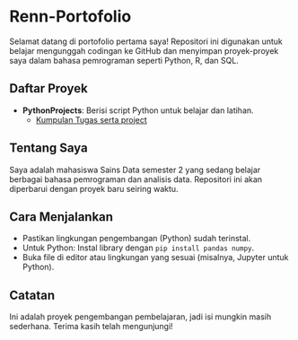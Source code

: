 # Renn-Portofolio

Selamat datang di portofolio pertama saya! Repositori ini digunakan untuk belajar mengunggah codingan ke GitHub dan menyimpan proyek-proyek saya dalam bahasa pemrograman seperti Python, R, dan SQL.

## Daftar Proyek
- **PythonProjects**: Berisi script Python untuk belajar dan latihan.
  - [Kumpulan Tugas serta project](Projects)

## Tentang Saya
Saya adalah mahasiswa Sains Data semester 2 yang sedang belajar berbagai bahasa pemrograman dan analisis data. Repositori ini akan diperbarui dengan proyek baru seiring waktu.

## Cara Menjalankan
- Pastikan lingkungan pengembangan (Python) sudah terinstal.
- Untuk Python: Instal library dengan `pip install pandas numpy`.
- Buka file di editor atau lingkungan yang sesuai (misalnya, Jupyter untuk Python).

## Catatan
Ini adalah proyek pengembangan pembelajaran, jadi isi mungkin masih sederhana. Terima kasih telah mengunjungi!
